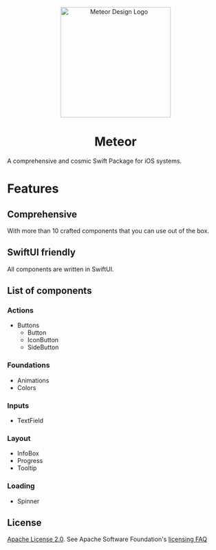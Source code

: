 <div align="center">
    <img alt="Meteor Design Logo" width="256" src="https://github.com/xxZap/MeteorDesignSystem/assets/5339325/ffd24238-fefd-41b0-ad5c-12eaad2e17d7"/>
</div>
<div align="center">
  <h1>Meteor</h1>
</div>

A comprehensive and cosmic Swift Package for iOS systems.

# Features

## Comprehensive

With more than 10 crafted components that you can use out of the box.

## SwiftUI friendly

All components are written in SwiftUI.

## List of components

### Actions
- Buttons
  - Button
  - IconButton
  - SideButton

### Foundations
- Animations
- Colors

### Inputs
- TextField

### Layout
- InfoBox
- Progress
- Tooltip

### Loading
- Spinner


## License
[Apache License 2.0][license]. See Apache Software Foundation's [licensing FAQ][licensing-faq]

[license]: LICENSE.txt
[licensing-faq]: https://www.apache.org/licenses/LICENSE-2.0
